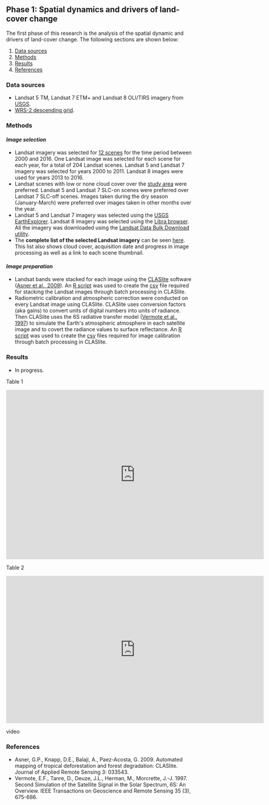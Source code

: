 ## **Phase 1: Spatial dynamics and drivers of land-cover change**

The first phase of this research is the analysis of the spatial dynamic and drivers of land-cover change. The following sections are shown below:

1. [Data sources](#data-sources)
2. [Methods](#methods)
3. [Results](#results)
4. [References](#references)

### <a id="data-sources"></a>Data sources 
* Landsat 5 TM, Landsat 7 ETM+ and Landsat 8 OLI/TIRS imagery from [USGS](http://landsat.usgs.gov/index.php).
* [WRS-2 descending grid](http://landsat.usgs.gov/tools_wrs-2_shapefile.php). 

### <a id="methods"></a>Methods 

#### *Image selection*
* Landsat imagery was selected for [12 scenes](www/landsat_scenes.html) for the time period between 2000 and 2016. One Landsat image was selected for each scene for each year, for a total of 204 Landsat scenes. Landsat 5 and Landsat 7 imagery was selected for years 2000 to 2011. Landsat 8 images were used for years 2013 to 2016.
* Landsat scenes with low or none cloud cover over the [study area](index.html#study-area) were preferred. Landsat 5 and Landsat 7 SLC-on scenes were preferred over Landsat 7 SLC-off scenes. Images taken during the dry season (January-March) were preferred over images taken in other months over the year.
* Landsat 5 and Landsat 7 imagery was selected using the [USGS EarthExplorer](http://earthexplorer.usgs.gov/). Landsat 8 imagery was selected using the [Libra browser](https://libra.developmentseed.org/). All the imagery was downloaded using the [Landsat Data Bulk Download utility](http://earthexplorer.usgs.gov/bulk).
* The __complete list of the selected Landsat imagery__ can be seen <a href="https://docs.google.com/spreadsheets/d/1HMtOeW7eo_KRrg6BND2eItIp7VS1p0e_YWS3_YHaYEM/edit?usp=sharing" target="_blank">here</a>. This list also shows cloud cover, acquisition date and progress in image processing as well as a link to each scene thumbnail.

#### *Image preparation*
* Landsat bands were stacked for each image using the [CLASlite](http://claslite.carnegiescience.edu/en/) software ([Asner et al., 2009](#asner_etal_2009)). An <a href="https://github.com/amsantac/cuproject/blob/gh-pages/code/stackImgTable4csv.R" target="_blank">R script</a> was used to create the <a href="https://github.com/amsantac/cuproject/blob/gh-pages/other/processing/landsat/CLASliteCSVs/stack_2000_2014.csv" target="_blank">csv</a> file required for stacking the Landsat images through batch processing in CLASlite.
* Radiometric calibration and atmospheric correction were conducted on every Landsat image using CLASlite. CLASlite uses conversion factors (aka gains) to convert units of digital numbers into units of radiance. Then CLASlite uses the 6S radiative transfer model ([Vermote et al., 1997](#vermote_etal_1997)) to simulate the Earth's atmospheric atmosphere in each satellite image and to covert the radiance values to surface reflectance. An <a href="https://github.com/amsantac/cuproject/blob/gh-pages/code/reflectanceImgTable4csv.R" target="_blank">R script</a> was used to create the <a href="https://github.com/amsantac/cuproject/blob/gh-pages/other/processing/landsat/CLASliteCSVs/reflectance" target="_blank">csv</a> files required for image calibration through batch processing in CLASlite.    

### <a id="results"></a>Results 
* In progress.

Table 1

<iframe id="lp_t1" frameborder="0" scrolling="no" width=700 height=460 marginheight="0" marginwidth="0" src="https://docs.google.com/spreadsheets/d/1HMtOeW7eo_KRrg6BND2eItIp7VS1p0e_YWS3_YHaYEM/pubhtml?gid=1294784214&single=true"></iframe>

Table 2

<iframe id="lp_t2" frameborder="0" scrolling="no" width=700 height=400 marginheight="0" marginwidth="0" src="https://docs.google.com/spreadsheets/d/1HMtOeW7eo_KRrg6BND2eItIp7VS1p0e_YWS3_YHaYEM/pubhtml?gid=1521379850&single=true"></iframe>

video


### <a id="references"></a>References 
* <a id="asner_etal_2009"></a>Asner, G.P., Knapp, D.E., Balaji, A., Paez-Acosta, G. 2009. Automated mapping of tropical deforestation and forest degradation: CLASlite. Journal of Applied Remote Sensing 3: 033543.
* <a id="vermote_etal_1997"></a>Vermote, E.F., Tanre, D., Deuze, J.L., Herman, M., Morcrette, J.-J. 1997. Second Simulation of the Satellite Signal in the Solar Spectrum, 6S: An Overview. IEEE Transactions on Geoscience and Remote Sensing 35 (3), 675-686.
